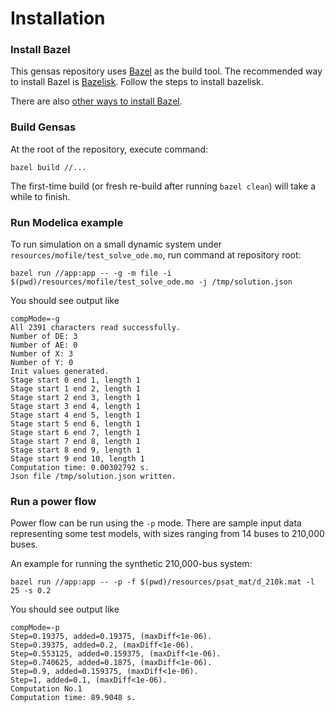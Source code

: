 # Installation

### Install Bazel
This gensas repository uses [Bazel](https://bazel.build/) as the build tool. The recommended way to install Bazel is [Bazelisk](https://github.com/bazelbuild/bazelisk). Follow the steps to install bazelisk.

There are also [other ways to install Bazel](https://bazel.build/start).

### Build Gensas
At the root of the repository, execute command:
```shell
bazel build //...
```

The first-time build (or fresh re-build after running `bazel clean`) will take a while to finish.

### Run Modelica example
To run simulation on a small dynamic system under `resources/mofile/test_solve_ode.mo`, run command at repository root:
```shell
bazel run //app:app -- -g -m file -i $(pwd)/resources/mofile/test_solve_ode.mo -j /tmp/solution.json
```

You should see output like
```
compMode=-g
All 2391 characters read successfully.
Number of DE: 3
Number of AE: 0
Number of X: 3
Number of Y: 0
Init values generated.
Stage start 0 end 1, length 1
Stage start 1 end 2, length 1
Stage start 2 end 3, length 1
Stage start 3 end 4, length 1
Stage start 4 end 5, length 1
Stage start 5 end 6, length 1
Stage start 6 end 7, length 1
Stage start 7 end 8, length 1
Stage start 8 end 9, length 1
Stage start 9 end 10, length 1
Computation time: 0.00302792 s.
Json file /tmp/solution.json written.
```

### Run a power flow

Power flow can be run using the `-p` mode. There are sample input data representing some test models, with sizes ranging from 14 buses to 210,000 buses.

An example for running the synthetic 210,000-bus system:
``` shell
bazel run //app:app -- -p -f $(pwd)/resources/psat_mat/d_210k.mat -l 25 -s 0.2
```

You should see output like
```
compMode=-p
Step=0.19375, added=0.19375, (maxDiff<1e-06).
Step=0.39375, added=0.2, (maxDiff<1e-06).
Step=0.553125, added=0.159375, (maxDiff<1e-06).
Step=0.740625, added=0.1875, (maxDiff<1e-06).
Step=0.9, added=0.159375, (maxDiff<1e-06).
Step=1, added=0.1, (maxDiff<1e-06).
Computation No.1
Computation time: 89.9048 s.
```